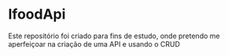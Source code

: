 # IfoodApi

Este repositório foi criado para fins de estudo, onde pretendo me aperfeiçoar na criação de uma API e usando o CRUD
